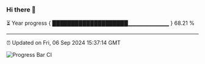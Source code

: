 ### Hi there 👋

⏳ Year progress { ████████████████████▁▁▁▁▁▁▁▁▁▁ } 68.21 %

---

⏰ Updated on Fri, 06 Sep 2024 15:37:14 GMT

![Progress Bar CI](https://github.com/IshwaranRudhara/GIT-ACTION/workflows/Progress%20Bar%20CI/badge.svg)
